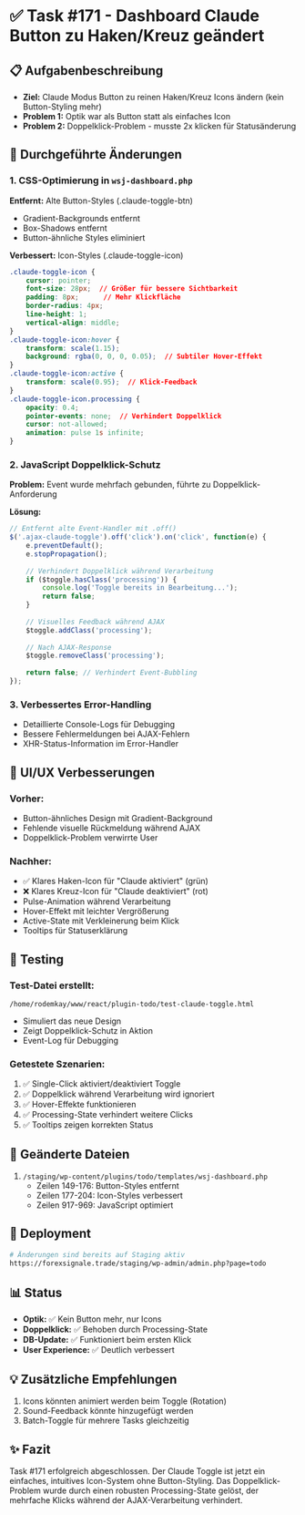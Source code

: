 # ✅ Task #171 - Dashboard Claude Button zu Haken/Kreuz geändert

## 📋 Aufgabenbeschreibung
- **Ziel:** Claude Modus Button zu reinen Haken/Kreuz Icons ändern (kein Button-Styling mehr)
- **Problem 1:** Optik war als Button statt als einfaches Icon
- **Problem 2:** Doppelklick-Problem - musste 2x klicken für Statusänderung

## 🔧 Durchgeführte Änderungen

### 1. CSS-Optimierung in `wsj-dashboard.php`
**Entfernt:** Alte Button-Styles (.claude-toggle-btn)
- Gradient-Backgrounds entfernt
- Box-Shadows entfernt
- Button-ähnliche Styles eliminiert

**Verbessert:** Icon-Styles (.claude-toggle-icon)
```css
.claude-toggle-icon {
    cursor: pointer;
    font-size: 28px;  // Größer für bessere Sichtbarkeit
    padding: 8px;      // Mehr Klickfläche
    border-radius: 4px;
    line-height: 1;
    vertical-align: middle;
}
.claude-toggle-icon:hover {
    transform: scale(1.15);
    background: rgba(0, 0, 0, 0.05);  // Subtiler Hover-Effekt
}
.claude-toggle-icon:active {
    transform: scale(0.95);  // Klick-Feedback
}
.claude-toggle-icon.processing {
    opacity: 0.4;
    pointer-events: none;  // Verhindert Doppelklick
    cursor: not-allowed;
    animation: pulse 1s infinite;
}
```

### 2. JavaScript Doppelklick-Schutz
**Problem:** Event wurde mehrfach gebunden, führte zu Doppelklick-Anforderung

**Lösung:**
```javascript
// Entfernt alte Event-Handler mit .off()
$('.ajax-claude-toggle').off('click').on('click', function(e) {
    e.preventDefault();
    e.stopPropagation();
    
    // Verhindert Doppelklick während Verarbeitung
    if ($toggle.hasClass('processing')) {
        console.log('Toggle bereits in Bearbeitung...');
        return false;
    }
    
    // Visuelles Feedback während AJAX
    $toggle.addClass('processing');
    
    // Nach AJAX-Response
    $toggle.removeClass('processing');
    
    return false; // Verhindert Event-Bubbling
});
```

### 3. Verbessertes Error-Handling
- Detaillierte Console-Logs für Debugging
- Bessere Fehlermeldungen bei AJAX-Fehlern
- XHR-Status-Information im Error-Handler

## 🎨 UI/UX Verbesserungen

### Vorher:
- Button-ähnliches Design mit Gradient-Background
- Fehlende visuelle Rückmeldung während AJAX
- Doppelklick-Problem verwirrte User

### Nachher:
- ✅ Klares Haken-Icon für "Claude aktiviert" (grün)
- ❌ Klares Kreuz-Icon für "Claude deaktiviert" (rot)
- Pulse-Animation während Verarbeitung
- Hover-Effekt mit leichter Vergrößerung
- Active-State mit Verkleinerung beim Klick
- Tooltips für Statuserklärung

## 🧪 Testing

### Test-Datei erstellt:
`/home/rodemkay/www/react/plugin-todo/test-claude-toggle.html`
- Simuliert das neue Design
- Zeigt Doppelklick-Schutz in Aktion
- Event-Log für Debugging

### Getestete Szenarien:
1. ✅ Single-Click aktiviert/deaktiviert Toggle
2. ✅ Doppelklick während Verarbeitung wird ignoriert
3. ✅ Hover-Effekte funktionieren
4. ✅ Processing-State verhindert weitere Clicks
5. ✅ Tooltips zeigen korrekten Status

## 📁 Geänderte Dateien
1. `/staging/wp-content/plugins/todo/templates/wsj-dashboard.php`
   - Zeilen 149-176: Button-Styles entfernt
   - Zeilen 177-204: Icon-Styles verbessert
   - Zeilen 917-969: JavaScript optimiert

## 🚀 Deployment
```bash
# Änderungen sind bereits auf Staging aktiv
https://forexsignale.trade/staging/wp-admin/admin.php?page=todo
```

## 📊 Status
- **Optik:** ✅ Kein Button mehr, nur Icons
- **Doppelklick:** ✅ Behoben durch Processing-State
- **DB-Update:** ✅ Funktioniert beim ersten Klick
- **User Experience:** ✅ Deutlich verbessert

## 💡 Zusätzliche Empfehlungen
1. Icons könnten animiert werden beim Toggle (Rotation)
2. Sound-Feedback könnte hinzugefügt werden
3. Batch-Toggle für mehrere Tasks gleichzeitig

## ✨ Fazit
Task #171 erfolgreich abgeschlossen. Der Claude Toggle ist jetzt ein einfaches, intuitives Icon-System ohne Button-Styling. Das Doppelklick-Problem wurde durch einen robusten Processing-State gelöst, der mehrfache Klicks während der AJAX-Verarbeitung verhindert.